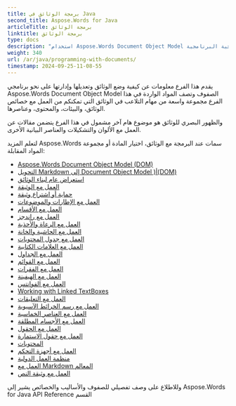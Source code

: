 ```yaml
---
title: برمجة الوثائق في Java
second_title: Aspose.Words for Java
articleTitle: برمجة الوثائق
linktitle: برمجة الوثائق
type: docs
description: "استخدام Aspose.Words Document Object Model أصناف لوضع الوثائق وتعديلها وإدارتها من الناحية البرنامجية Java. العمل مع خصائص الوثائق، والسياقات، والمحتوى، وكذلك مع ظهور الوثائق من خلال إدارة الألوان، والتشكيلات، والفنون، والرسوم البيانية الأخرى."
weight: 340
url: /ar/java/programming-with-documents/
timestamp: 2024-09-25-11-08-55
---
```


يقدم هذا الفرع معلومات عن كيفية وضع الوثائق وتعديلها وإدارتها على نحو برنامجي Aspose.Words Document Object Model الصفوف وتصف المواد الواردة في هذا الفرع مجموعة واسعة من مهام التلاعب في الوثائق التي تمكنكم من العمل مع خصائص الوثائق، والبيئات، والمحتوى، وعناصرها.

والظهور البصري للوثائق هو موضوع هام آخر مشمول في هذا الفرع يتضمن مقالات عن العمل مع الألوان والتشكيلات والعناصر البيانية الأخرى.

لتعلم المزيد Aspose.Words سمات عند البرمجة مع الوثائق، اختيار المادة أو مجموعة المواد المقابلة:

- [Aspose.Words Document Object Model (DOM)](/words/ar/java/aspose-words-document-object-model/)
- [التحويل Markdown إلى Document Object Model )أ(DOM)](/words/ar/java/translate-markdown-to-document-object-model/)
- [استعراض عام لبناء الوثائق](/words/ar/java/document-builder-overview/)
- [العمل مع الوثيقة](/words/ar/java/working-with-document/)
- [حماية أو اشتراع وثيقة](/words/ar/java/protect-or-encrypt-a-document/)
- [العمل مع الإطارات والموضوعات](/words/java/working-with-styles/)
- [العمل مع الأقسام](/words/ar/java/working-with-sections/)
- [العمل مع راندجز](/words/ar/java/working-with-ranges/)
- [العمل مع الرعاة والأحذية](/words/ar/java/working-with-headers-and-footers/)
- [العمل مع الحاشية والخانة](/words/ar/java/working-with-footnote-and-endnote/)
- [العمل مع جدول المحتويات](/words/ar/java/working-with-table-of-contents/)
- [العمل مع العلامات الكتابية](/words/ar/java/working-with-bookmarks/)
- [العمل مع الجداول](/words/ar/java/working-with-tables/)
- [العمل مع القوائم](/words/ar/java/working-with-lists/)
- [العمل مع الفقرات](/words/ar/java/working-with-paragraphs/)
- [العمل مع الهيفينة](/words/ar/java/working-with-hyphenation/)
- [العمل مع الفوانتس](/words/ar/java/working-with-fonts/)
- [Working with Linked TextBoxes](/words/ar/java/working-with-linked-textboxes/)
- [العمل مع التعليقات](/words/ar/java/working-with-comments/)
- [العمل مع رسم الخرائط الآسيوية](/words/ar/java/working-with-asian-typography/)
- [العمل مع العناصر الخماسية](/words/java/working-with-graphic-elements/)
- [العمل مع الأجسام المطلقة](/words/ar/java/working-with-ole-objects/)
- [العمل مع الحقول](/words/ar/java/working-with-fields/)
- [العمل مع حقول الاستمارة](/words/ar/java/working-with-form-fields/)
- [المحتويات](/words/java/contents-management/)
- [العمل مع أجهزة التحكم](/words/ar/java/working-with-control-characters/)
- [منظمة العمل الدولية](/words/ar/java/working-with-vba-macros/)
- [العمل مع Markdown المعالم](/words/ar/java/working-with-markdown-features/)
- [العمل مع وثيقة النص](/words/ar/java/working-with-text-document/)

وللاطلاع على وصف تفصيلي للصفوف والأساليب والخصائص يشير إلى Aspose.Words for Java API Reference القسم
